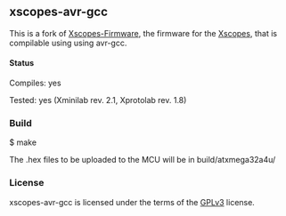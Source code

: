 ## xscopes-avr-gcc
This is a fork of [Xscopes-Firmware](https://github.com/ganzziani/XScopes-Firmware), the firmware for the [Xscopes](http://www.gabotronics.com/), that is compilable using using avr-gcc.

#### Status
Compiles: yes

Tested: yes (Xminilab rev. 2.1, Xprotolab rev. 1.8)

### Build
$ make

The .hex files to be uploaded to the MCU will be in build/atxmega32a4u/

### License
xscopes-avr-gcc is licensed under the terms of the [GPLv3](LICENSE) license.
